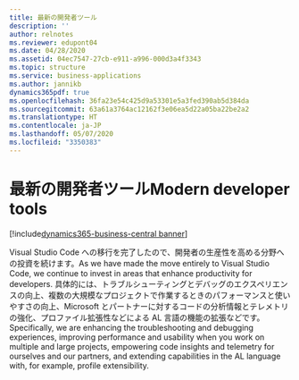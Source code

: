 ```yaml
---
title: 最新の開発者ツール
description: ''
author: relnotes
ms.reviewer: edupont04
ms.date: 04/28/2020
ms.assetid: 04ec7547-27cb-e911-a996-000d3a4f3343
ms.topic: structure
ms.service: business-applications
ms.author: jannikb
dynamics365pdf: true
ms.openlocfilehash: 36fa23e54c425d9a53301e5a3fed390ab5d384da
ms.sourcegitcommit: 63a61a3764ac12162f3e06ea5d22a05ba22be2a2
ms.translationtype: HT
ms.contentlocale: ja-JP
ms.lasthandoff: 05/07/2020
ms.locfileid: "3350383"
---
```

# <a name="modern-developer-tools"></a><span data-ttu-id="b2925-102">最新の開発者ツール</span><span class="sxs-lookup"><span data-stu-id="b2925-102">Modern developer tools</span></span>

[!include[dynamics365-business-central banner](../includes/dynamics365-business-central.md)]

<!--structure start-->
<span data-ttu-id="b2925-103">Visual Studio Code への移行を完了したので、開発者の生産性を高める分野への投資を続けます。</span><span class="sxs-lookup"><span data-stu-id="b2925-103">As we have made the move entirely to Visual Studio Code, we continue to invest in areas that enhance productivity for developers.</span></span> <span data-ttu-id="b2925-104">具体的には、トラブルシューティングとデバッグのエクスペリエンスの向上、複数の大規模なプロジェクトで作業するときのパフォーマンスと使いやすさの向上、Microsoft とパートナーに対するコードの分析情報とテレメトリの強化、プロファイル拡張性などによる AL 言語の機能の拡張などです。</span><span class="sxs-lookup"><span data-stu-id="b2925-104">Specifically, we are enhancing the troubleshooting and debugging experiences, improving performance and usability when you work on multiple and large projects, empowering code insights and telemetry for ourselves and our partners, and extending capabilities in the AL language with, for example, profile extensibility.</span></span>
<!--structure end-->



